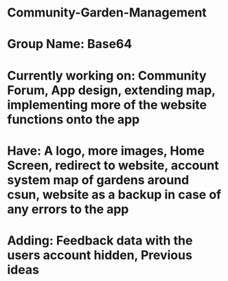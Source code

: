 # Community-Garden-Management

# Group Name: Base64 
# Currently working on: Community Forum, App design, extending map, implementing more of the website functions onto the app

# Have: A logo, more images, Home Screen, redirect to website, account system map of gardens around csun, website as a backup in case of any errors to the app

# Adding: Feedback data with the users account hidden, Previous ideas